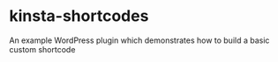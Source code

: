 # kinsta-shortcodes
An example WordPress plugin which demonstrates how to build a basic custom shortcode
